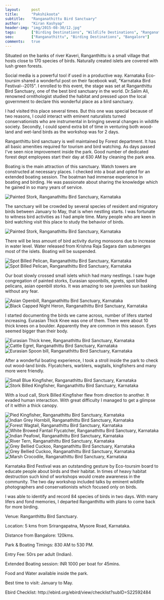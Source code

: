 ```yaml
---
layout:     post
title:      "Pakshikoota"
subtitle:   "Ranganathittu Bird Sanctuary"
author:     "Kiran Kashyap"
header-img: "img/2015-08-30/12.jpg"
tags:       ["Birding Destinations", "Wildlife Destinations", "Ranganathittu"]
seo:		["Ranganathittu", "Birding Destinations", "Bangalore"]
comments:   true
---
```


<p>Situated on the banks of river Kaveri, Ranganthittu is a small village that hosts close to 170 species of birds. Naturally created islets are covered with lush green forests.</p>

<p>Social media is a powerful tool if used in a productive way. Karnataka Eco-toursim shared a wonderful post on their facebook wall, "Karnataka Bird Festival--2015". I enrolled to this event, the stage was set at Ranganthittu Bird Sanctuary, one of the best bird sanctuary in the world. Dr.Salim Ali, renowned ornithologist studied the habitat and pressed upon the local government to declare this wonderful place as a bird sanctuary.</p>

<p>I had visited this place several times. But this one was special because of two reasons, I could interact with eminent naturalists turned conservationists who are instrumental in bringing several changes in wildlife society. Secondly, I could spend extra bit of time in venturing both wood-land and wet-land birds as the workshop was for 2 days.</p>

<p>Ranganthittu bird sanctuary is well maintained by Forest department. It has all basic amenities required for tourism and bird watching. As days passed I've seen nice improvement inside the park. Good number of dedicated forest dept employees start their day at 630 AM by cleaning the park area.</p> 

<p>Boating is the main attraction of this sanctuary. Watch towers are constructed at necessary places. I checked into a boat and opted for an extended boating session. The boatman had immense experience in boating and birding. He was passionate about sharing the knowledge which he gained in so many years of service.</p>

<img src="{{ site.baseurl }}/img/2015-08-30/1.jpg" alt="Painted Stork, Ranganathittu Bird Sanctuary, Karnataka">

<p>The sanctuary will be crowded by several species of resident and migratory birds between January to May, that is when nestling starts. I was fortunate to witness bird activities as I had ample time. Many people who are keen in bird watching visit this place to study the behavior of birds.</p>

<img src="{{ site.baseurl }}/img/2015-08-30/2.jpg" alt="Painted Stork, Ranganathittu Bird Sanctuary, Karnataka">

<p>There will be less amount of bird activity during monsoons due to increase in water level. Water released from Krishna Raja Sagara dam submerges most of the islets. Boating will be suspended.</p>

<img src="{{ site.baseurl }}/img/2015-08-30/3.jpg" alt="Spot Billed Pelican, Ranganathittu Bird Sanctuary, Karnataka">
<img src="{{ site.baseurl }}/img/2015-08-30/4.jpg" alt="Spot Billed Pelican, Ranganathittu Bird Sanctuary, Karnataka">

<p>Our boat slowly crossed small islets which had many nestlings. I saw huge congregation of painted storks, Eurasian spoonbills, egrets, spot billed pelicans, asian openbill storks. It was amazing to see juveniles sun basking without any fear.</p>

<img src="{{ site.baseurl }}/img/2015-08-30/5.jpg" alt="Asian Openbill, Ranganathittu Bird Sanctuary, Karnataka">
<img src="{{ site.baseurl }}/img/2015-08-30/6.jpg" alt="Black Capped Night Heron, Ranganathittu Bird Sanctuary, Karnataka">

<p>I started documenting the birds we came across, number of lifers started increasing. Eurasian Thick Knee was one of them. There were about 10 thick knees on a boulder. Apparently they are common in this season. Eyes seemed bigger than their body.</p>

<img src="{{ site.baseurl }}/img/2015-08-30/7.jpg" alt="Eurasian Thick knee, Ranganathittu Bird Sanctuary, Karnataka">
<img src="{{ site.baseurl }}/img/2015-08-30/8.jpg" alt="Cattle Egret, Ranganathittu Bird Sanctuary, Karnataka">
<img src="{{ site.baseurl }}/img/2015-08-30/9.jpg" alt="Eurasian Spoon bill, Ranganathittu Bird Sanctuary, Karnataka">

<p>After a wonderful boating experience, I took a stroll inside the park to check out wood-land birds. Flycatchers, warblers, wagtails, kingfishers and many more were friendly.</p>

<img src="{{ site.baseurl }}/img/2015-08-30/10.jpg" alt="Small Blue Kingfisher, Ranganathittu Bird Sanctuary, Karnataka">
<img src="{{ site.baseurl }}/img/2015-08-30/11.jpg" alt="Stork Billed Kingfisher, Ranganathittu Bird Sanctuary, Karnataka">

<p>With a loud call, Stork Billed Kingfisher flew from direction to another. It evaded human interaction. With great difficulty I managed to get a glimpse of it within a thick canopy.</p>

<img src="{{ site.baseurl }}/img/2015-08-30/12.jpg" alt="Pied Kingfisher, Ranganathittu Bird Sanctuary, Karnataka">
<img src="{{ site.baseurl }}/img/2015-08-30/13.jpg" alt="Indian Grey Hornbill, Ranganathittu Bird Sanctuary, Karnataka">
<img src="{{ site.baseurl }}/img/2015-08-30/14.jpg" alt="Forest Wagtail, Ranganathittu Bird Sanctuary, Karnataka">
<img src="{{ site.baseurl }}/img/2015-08-30/15.jpg" alt="White Browed Fantail Flycatcher, Ranganathittu Bird Sanctuary, Karnataka">
<img src="{{ site.baseurl }}/img/2015-08-30/16.jpg" alt="Indian Peafowl, Ranganathittu Bird Sanctuary, Karnataka">
<img src="{{ site.baseurl }}/img/2015-08-30/17.jpg" alt="River Tern, Ranganathittu Bird Sanctuary, Karnataka">
<img src="{{ site.baseurl }}/img/2015-08-30/18.jpg" alt="Grey Bellied Cuckoo, Ranganathittu Bird Sanctuary, Karnataka">
<img src="{{ site.baseurl }}/img/2015-08-30/19.jpg" alt="Grey Bellied Cuckoo, Ranganathittu Bird Sanctuary, Karnataka">
<img src="{{ site.baseurl }}/img/2015-08-30/20.jpg" alt="Marsh Crocodile, Ranganathittu Bird Sanctuary, Karnataka">

<p>Karnataka Bird Festival was an outstanding gesture by Eco-toursim board to educate people about birds and their habitat. In times of heavy habitat destruction such kind of workshops would create awareness in the community. The two day workshop included talks by eminent wildlife photographers and conservationists which focused only on birds.</p>

<p>I was able to identify and record 84 species of birds in two days. With many lifers and fond memories, I departed Ranganthittu with plans to come back for more birding.</p>

<p>Venue: Ranganthittu Bird Sanctuary.</p>
<p>Location: 5 kms from Srirangapatna, Mysore Road, Karnataka.</p>
<p>Distance from Bangalore: 120kms.</p>
<p>Park & Boating Timings: 830 AM to 530 PM.</p>
<p>Entry Fee: 50rs per adult (Indian).</p>
<p>Extended Boating session: INR 1000 per boat for 45mins.</p>
<p>Food and Water available inside the park.</p>
<p>Best time to visit: January to May.</p>

<p>Ebird Checklist: http://ebird.org/ebird/view/checklist?subID=S22592484</p>




